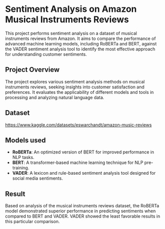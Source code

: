  # Sentiment Analysis on Amazon Musical Instruments Reviews

This project performs sentiment analysis on a dataset of musical instruments reviews from Amazon. It aims to compare the performance of advanced machine learning models, including RoBERTa and BERT, against the VADER sentiment analysis tool to identify the most effective approach for understanding customer sentiments.

## Project Overview

The project explores various sentiment analysis methods on musical instruments reviews, seeking insights into customer satisfaction and preferences. It evaluates the applicability of different models and tools in processing and analyzing natural language data.

## Dataset

https://www.kaggle.com/datasets/eswarchandt/amazon-music-reviews

## Models used

- **RoBERTa**: An optimized version of BERT for improved performance in NLP tasks.
- **BERT**: A transformer-based machine learning technique for NLP pre-training.
- **VADER**: A lexicon and rule-based sentiment analysis tool designed for social media sentiments.

## Result

Based on analysis of the musical instruments reviews dataset, the RoBERTa model demonstrated superior performance in predicting sentiments when compared to BERT and VADER. VADER showed the least favorable results in this particular comparison.

